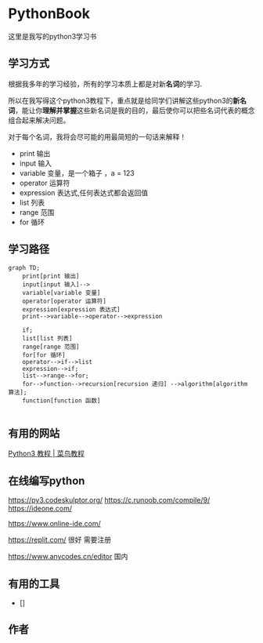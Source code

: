 # PythonBook

这里是我写的python3学习书

## 学习方式

根据我多年的学习经验，所有的学习本质上都是对新**名词**的学习.

所以在我写得这个python3教程下，重点就是给同学们讲解这些python3的**新名词**，能让你**理解并掌握**这些新名词是我的目的，最后使你可以把些名词代表的概念组合起来解决问题。

对于每个名词，我将会尽可能的用最简短的一句话来解释！
   
- print 输出
- input 输入
- variable 变量，是一个箱子  ，a = 123
- operator 运算符
- expression 表达式,任何表达式都会返回值
- list 列表
- range 范围
- for 循环

## 学习路径
```mermaid
graph TD;
    print[print 输出]
    input[input 输入]-->
    variable[variable 变量]
    operator[operator 运算符]
    expression[expression 表达式]
    print-->variable-->operator-->expression

    if;
    list[list 列表]
    range[range 范围]
    for[for 循环]
    operator-->if-->list
    expression-->if;
    list-->range-->for;
    for-->function-->recursion[recursion 递归] -->algorithm[algorithm 算法];
    function[function 函数]
    
```


## 有用的网站

[Python3 教程 | 菜鸟教程](https://www.runoob.com/python3/)

## 在线编写python

https://py3.codeskulptor.org/
https://c.runoob.com/compile/9/
https://ideone.com/

https://www.online-ide.com/

https://replit.com/ 很好 需要注册

https://www.anycodes.cn/editor 国内

## 有用的工具

- []

## 作者